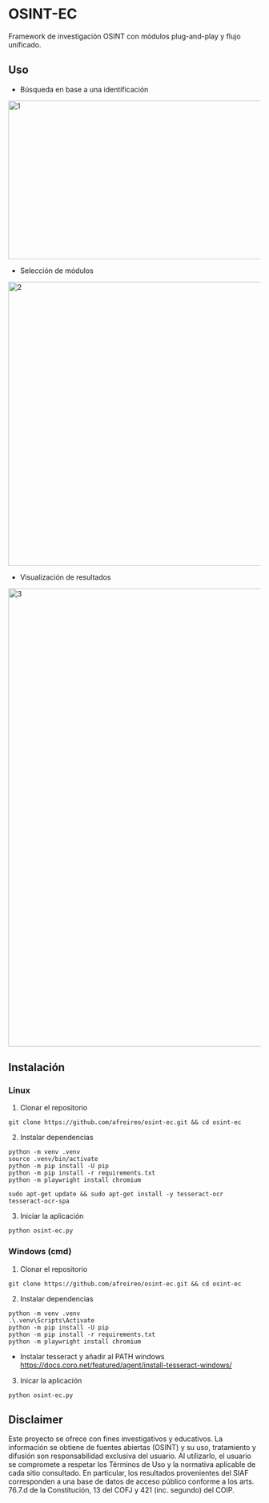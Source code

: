 
# OSINT-EC

Framework de investigación OSINT con módulos plug-and-play y flujo unificado.


## Uso
* Búsqueda en base a una identificación
<img width="723" height="316" alt="1" src="https://github.com/user-attachments/assets/16c62340-a65a-4968-80ec-efbfd5e72e51" />

* Selección de módulos
<img width="722" height="566" alt="2" src="https://github.com/user-attachments/assets/43aa7be3-0964-4e67-9cce-bd539097aeb8" />

* Visualización de resultados
<img width="816" height="913" alt="3" src="https://github.com/user-attachments/assets/ba3ab41c-68ee-4e57-a6b1-4f588687f72e" />


## Instalación

### Linux

1) Clonar el repositorio

```
git clone https://github.com/afreireo/osint-ec.git && cd osint-ec
```

2) Instalar dependencias
```
python -m venv .venv
source .venv/bin/activate
python -m pip install -U pip
python -m pip install -r requirements.txt
python -m playwright install chromium
```
```
sudo apt-get update && sudo apt-get install -y tesseract-ocr tesseract-ocr-spa
```

3) Iniciar la aplicación
```bash
python osint-ec.py
```

### Windows (cmd)
1) Clonar el repositorio
```
git clone https://github.com/afreireo/osint-ec.git && cd osint-ec
```

2) Instalar dependencias

```
python -m venv .venv
.\.venv\Scripts\Activate
python -m pip install -U pip
python -m pip install -r requirements.txt
python -m playwright install chromium
```
 * Instalar tesseract y añadir al PATH windows
https://docs.coro.net/featured/agent/install-tesseract-windows/

3) Inicar la aplicación 

```
python osint-ec.py
```


## Disclaimer
Este proyecto se ofrece con fines investigativos y educativos. La información se obtiene de fuentes abiertas (OSINT) y su uso, tratamiento y difusión son responsabilidad exclusiva del usuario. Al utilizarlo, el usuario se compromete a respetar los Términos de Uso y la normativa aplicable de cada sitio consultado. En particular, los resultados provenientes del SIAF corresponden a una base de datos de acceso público conforme a los arts. 76.7.d de la Constitución, 13 del COFJ y 421 (inc. segundo) del COIP.
